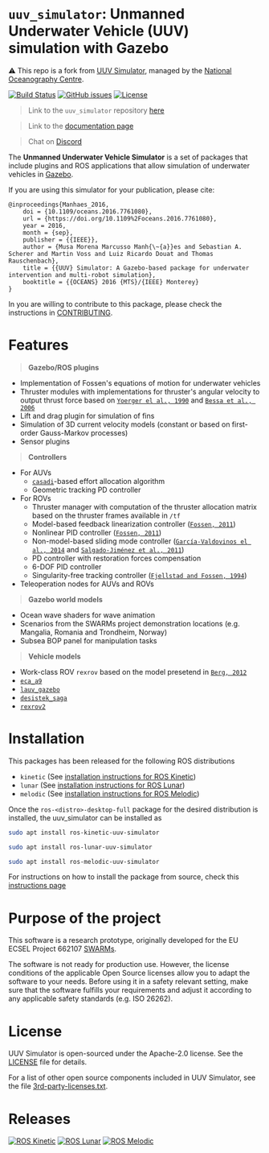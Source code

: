# `uuv_simulator`: Unmanned Underwater Vehicle (UUV) simulation with Gazebo

:warning: This repo is a fork from [UUV Simulator](https://github.com/uuvsimulator/uuv_simulator), managed by the [National Oceanography Centre](https://noc.ac.uk/).

[![Build Status](https://travis-ci.org/uuvsimulator/uuv_simulator.svg?branch=dev%2Ftravis_integration)](https://travis-ci.org/uuvsimulator/uuv_simulator)
[![GitHub issues](https://img.shields.io/github/issues/uuvsimulator/uuv_simulator.svg)](https://github.com/uuvsimulator/uuv_simulator/issues)
[![License](https://img.shields.io/badge/license-Apache%202-blue.svg)](https://github.com/uuvsimulator/uuv_simulator/blob/master/LICENSE)

> Link to the `uuv_simulator` repository [here](https://github.com/uuvsimulator/uuv_simulator)

> Link to the [documentation page](https://uuvsimulator.github.io/packages/uuv_simulator/intro/) 

> Chat on [Discord](https://discord.gg/zNauF2F)

The **Unmanned Underwater Vehicle Simulator** is a set of packages that include plugins and ROS applications that allow simulation of underwater vehicles in [Gazebo](http://gazebosim.org/). 

If you are using this simulator for your publication, please cite:

```
@inproceedings{Manhaes_2016,
	doi = {10.1109/oceans.2016.7761080},
	url = {https://doi.org/10.1109%2Foceans.2016.7761080},
	year = 2016,
	month = {sep},
	publisher = {{IEEE}},
	author = {Musa Morena Marcusso Manh{\~{a}}es and Sebastian A. Scherer and Martin Voss and Luiz Ricardo Douat and Thomas Rauschenbach},
	title = {{UUV} Simulator: A Gazebo-based package for underwater intervention and multi-robot simulation},
	booktitle = {{OCEANS} 2016 {MTS}/{IEEE} Monterey}
}
```

In you are willing to contribute to this package, please check the instructions in [CONTRIBUTING](https://github.com/uuvsimulator/uuv_simulator/blob/master/CONTRIBUTING.md).

# Features

> **Gazebo/ROS plugins**
  
- Implementation of Fossen's equations of motion for underwater vehicles
- Thruster modules with implementations for thruster's angular velocity to output thrust force based on [`Yoerger el al., 1990`](http://dx.doi.org/10.1109/48.107145) and [`Bessa et al., 2006`](http://www.abcm.org.br/symposium-series/SSM_Vol2/Section_IX_Submarine_Robotics/SSM2_IX_01.pdf)
- Lift and drag plugin for simulation of fins
- Simulation of 3D current velocity models (constant or based on first-order Gauss-Markov processes)
- Sensor plugins

> **Controllers**

- For AUVs
    - [`casadi`](https://web.casadi.org/)-based effort allocation algorithm 
    - Geometric tracking PD controller
- For ROVs
    - Thruster manager with computation of the thruster allocation matrix based on the thruster frames available in `/tf`
    - Model-based feedback linearization controller ([`Fossen, 2011`](https://www.wiley.com/en-us/Handbook+of+Marine+Craft+Hydrodynamics+and+Motion+Control-p-9781119991496))
    - Nonlinear PID controller ([`Fossen, 2011`](https://www.wiley.com/en-us/Handbook+of+Marine+Craft+Hydrodynamics+and+Motion+Control-p-9781119991496))
    - Non-model-based sliding mode controller ([`García-Valdovinos el al., 2014`](https://journals.sagepub.com/doi/full/10.5772/56810) and [`Salgado-Jiménez et al., 2011`](http://cdn.intechopen.com/pdfs/15221.pdf))
    - PD controller with restoration forces compensation 
    - 6-DOF PID controller
    - Singularity-free tracking controller ([`Fjellstad and Fossen, 1994`](https://ieeexplore.ieee.org/abstract/document/411068))
- Teleoperation nodes for AUVs and ROVs

> **Gazebo world models**

- Ocean wave shaders for wave animation
- Scenarios from the SWARMs project demonstration locations (e.g. Mangalia, Romania and Trondheim, Norway)
- Subsea BOP panel for manipulation tasks

> **Vehicle models**

- Work-class ROV `rexrov` based on the model presetend in [`Berg, 2012`](https://brage.bibsys.no/xmlui/handle/11250/238170?locale-attribute=no)
- [`eca_a9`](https://github.com/uuvsimulator/eca_a9)
- [`lauv_gazebo`](https://github.com/uuvsimulator/lauv_gazebo)
- [`desistek_saga`](https://github.com/uuvsimulator/desistek_saga)
- [`rexrov2`](https://github.com/uuvsimulator/rexrov2)
  
# Installation

This packages has been released for the following ROS distributions

- `kinetic` (See [installation instructions for ROS Kinetic](https://wiki.ros.org/kinetic/Installation/Ubuntu))
- `lunar` (See [installation instructions for ROS Lunar](https://wiki.ros.org/lunar/Installation/Ubuntu))
- `melodic` (See [installation instructions for ROS Melodic](https://wiki.ros.org/melodic/Installation/Ubuntu))

Once the `ros-<distro>-desktop-full` package for the desired distribution is installed, the uuv_simulator can be installed as

```bash tab="kinetic"
sudo apt install ros-kinetic-uuv-simulator
```

```bash tab="lunar"
sudo apt install ros-lunar-uuv-simulator
```

```bash tab="melodic"
sudo apt install ros-melodic-uuv-simulator
```

For instructions on how to install the package from source, check this [instructions page](https://uuvsimulator.github.io/installation/)

# Purpose of the project

This software is a research prototype, originally developed for the EU ECSEL
Project 662107 [SWARMs](http://swarms.eu/).

The software is not ready for production use. However, the license conditions of the
applicable Open Source licenses allow you to adapt the software to your needs.
Before using it in a safety relevant setting, make sure that the software
fulfills your requirements and adjust it according to any applicable safety
standards (e.g. ISO 26262).

# License

UUV Simulator is open-sourced under the Apache-2.0 license. See the
[LICENSE](https://github.com/uuvsimulator/uuv_simulator/blob/master/LICENSE) file for details.

For a list of other open source components included in UUV Simulator, see the
file [3rd-party-licenses.txt](https://github.com/uuvsimulator/uuv_simulator/blob/master/3rd-party-licenses.txt).

# Releases

[![ROS Kinetic](https://img.shields.io/badge/ROS%20Distro-kinetic-brightgreen.svg)](http://repositories.ros.org/status_page/ros_kinetic_default.html?q=uuv_simulator)
[![ROS Lunar](https://img.shields.io/badge/ROS%20Distro-lunar-brightgreen.svg)](http://repositories.ros.org/status_page/ros_lunar_default.html?q=uuv_simulator)
[![ROS Melodic](https://img.shields.io/badge/ROS%20Distro-melodic-brightgreen.svg)](http://repositories.ros.org/status_page/ros_melodic_default.html?q=uuv_simulator)
